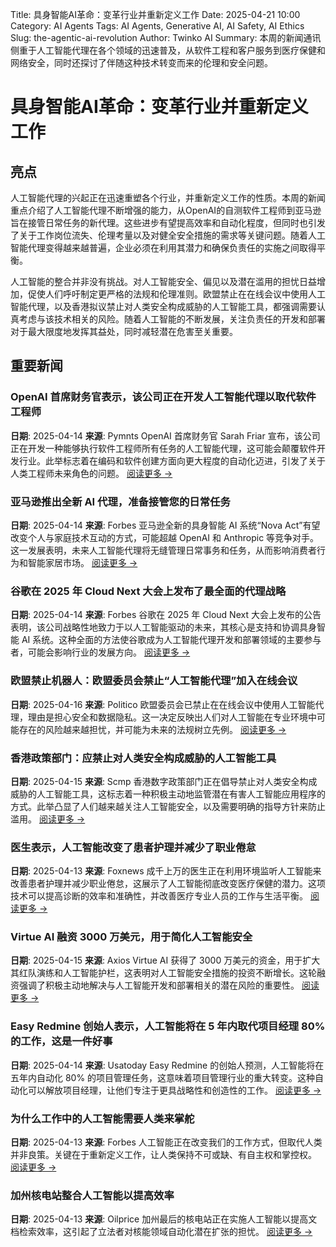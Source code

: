Title: 具身智能AI革命：变革行业并重新定义工作
Date: 2025-04-21 10:00
Category: AI Agents
Tags: AI Agents, Generative AI, AI Safety, AI Ethics
Slug: the-agentic-ai-revolution
Author: Twinko AI
Summary: 本周的新闻通讯侧重于人工智能代理在各个领域的迅速普及，从软件工程和客户服务到医疗保健和网络安全，同时还探讨了伴随这种技术转变而来的伦理和安全问题。

# 具身智能AI革命：变革行业并重新定义工作

## 亮点

人工智能代理的兴起正在迅速重塑各个行业，并重新定义工作的性质。本周的新闻重点介绍了人工智能代理不断增强的能力，从OpenAI的自测软件工程师到亚马逊旨在接管日常任务的新代理。这些进步有望提高效率和自动化程度，但同时也引发了关于工作岗位流失、伦理考量以及对健全安全措施的需求等关键问题。随着人工智能代理变得越来越普遍，企业必须在利用其潜力和确保负责任的实施之间取得平衡。

人工智能的整合并非没有挑战。对人工智能安全、偏见以及潜在滥用的担忧日益增加，促使人们呼吁制定更严格的法规和伦理准则。欧盟禁止在在线会议中使用人工智能代理，以及香港拟议禁止对人类安全构成威胁的人工智能工具，都强调需要认真考虑与该技术相关的风险。随着人工智能的不断发展，关注负责任的开发和部署对于最大限度地发挥其益处，同时减轻潜在危害至关重要。

## 重要新闻

### OpenAI 首席财务官表示，该公司正在开发人工智能代理以取代软件工程师

**日期**: 2025-04-14  **来源**: Pymnts
OpenAI 首席财务官 Sarah Friar 宣布，该公司正在开发一种能够执行软件工程师所有任务的人工智能代理，这可能会颠覆软件开发行业。此举标志着在编码和软件创建方面向更大程度的自动化迈进，引发了关于人类工程师未来角色的问题。
[阅读更多 →](https://www.pymnts.com/artificial-intelligence-2/2025/openai-developing-ai-agent-to-replace-software-engineers-cfo-says/)

### 亚马逊推出全新 AI 代理，准备接管您的日常任务

**日期**: 2025-04-14  **来源**: Forbes
亚马逊全新的具身智能 AI 系统“Nova Act”有望改变个人与家庭技术互动的方式，可能超越 OpenAI 和 Anthropic 等竞争对手。这一发展表明，未来人工智能代理将无缝管理日常事务和任务，从而影响消费者行为和智能家居市场。
[阅读更多 →](https://www.forbes.com/sites/bernardmarr/2025/04/14/amazon-unleashes-new-ai-agents-ready-to-take-over-your-daily-tasks/)

### 谷歌在 2025 年 Cloud Next 大会上发布了最全面的代理战略

**日期**: 2025-04-14  **来源**: Forbes
谷歌在 2025 年 Cloud Next 大会上发布的公告表明，该公司战略性地致力于以人工智能驱动的未来，其核心是支持和协调具身智能 AI 系统。这种全面的方法使谷歌成为人工智能代理开发和部署领域的主要参与者，可能会影响行业的发展方向。
[阅读更多 →](https://www.forbes.com/sites/janakirammsv/2025/04/14/google-unveils-the-most-comprehensive-agent-strategy-at-cloud-next-2025/)

### 欧盟禁止机器人：欧盟委员会禁止“人工智能代理”加入在线会议

**日期**: 2025-04-16  **来源**: Politico
欧盟委员会已禁止在在线会议中使用人工智能代理，理由是担心安全和数据隐私。这一决定反映出人们对人工智能在专业环境中可能存在的风险越来越担忧，并可能为未来的法规树立先例。
[阅读更多 →](https://www.politico.eu/article/eu-ban-bot-european-commission-bar-ai-agent-join-online-meeting/)

### 香港政策部门：应禁止对人类安全构成威胁的人工智能工具

**日期**: 2025-04-15  **来源**: Scmp
香港数字政策部门正在倡导禁止对人类安全构成威胁的人工智能工具，这标志着一种积极主动地监管潜在有害人工智能应用程序的方式。此举凸显了人们越来越关注人工智能安全，以及需要明确的指导方针来防止滥用。
[阅读更多 →](https://www.scmp.com/news/hong-kong/hong-kong-economy/article/3306656/hong-kong-should-ban-ai-tools-posing-threats-human-safety-policy-office)

### 医生表示，人工智能改变了患者护理并减少了职业倦怠

**日期**: 2025-04-13  **来源**: Foxnews
成千上万的医生正在利用环境监听人工智能来改善患者护理并减少职业倦怠，这展示了人工智能彻底改变医疗保健的潜力。这项技术可以提高诊断的效率和准确性，并改善医疗专业人员的工作与生活平衡。
[阅读更多 →](https://www.foxnews.com/health/artificial-intelligence-transforms-patient-care-reduces-burnout-physician-says)

### Virtue AI 融资 3000 万美元，用于简化人工智能安全

**日期**: 2025-04-15  **来源**: Axios
Virtue AI 获得了 3000 万美元的资金，用于扩大其红队演练和人工智能护栏，这表明对人工智能安全措施的投资不断增长。这轮融资强调了积极主动地解决与人工智能开发和部署相关的潜在风险的重要性。
[阅读更多 →](https://www.axios.com/2025/04/15/virtue-ai-lightspeed-walden-catalyst-funding)

### Easy Redmine 创始人表示，人工智能将在 5 年内取代项目经理 80% 的工作，这是一件好事

**日期**: 2025-04-14  **来源**: Usatoday
Easy Redmine 的创始人预测，人工智能将在五年内自动化 80% 的项目管理任务，这意味着项目管理行业的重大转变。这种自动化可以解放项目经理，让他们专注于更具战略性和创造性的工作。
[阅读更多 →](https://www.usatoday.com/story/special/contributor-content/2025/04/14/ai-will-replace-80-of-project-managers-work-within-5-years-and-thats-a-good-thing-says-easy-redmine/83086285007/)

### 为什么工作中的人工智能需要人类来掌舵

**日期**: 2025-04-13  **来源**: Forbes
人工智能正在改变我们的工作方式，但取代人类并非良策。关键在于重新定义工作，让人类保持不可或缺、有自主权和掌控权。
[阅读更多 →](https://www.forbes.com/sites/niritcohen/2025/04/13/why-ai-at-work-needs-humans-at-the-wheel/)

### 加州核电站整合人工智能以提高效率

**日期**: 2025-04-13  **来源**: Oilprice
加州最后的核电站正在实施人工智能以提高文档检索效率，这引起了立法者对核能领域自动化潜在扩张的担忧。
[阅读更多 →](https://oilprice.com/Alternative-Energy/Nuclear-Power/California-Nuclear-Plant-Integrates-AI-for-Efficiency.html)
